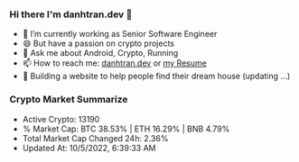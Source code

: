 ### Hi there I'm danhtran.dev 👋

- 🔭 I’m currently working as Senior Software Engineer
- 😄 But have a passion on crypto projects
- 💬 Ask me about Android, Crypto, Running 
- 📫 How to reach me: <a href="https://danhtran.dev" target="_blank">danhtran.dev</a> or <a href="Developer-Resume.pdf" target="_blank">my Resume</a>
- 🌱 Building a website to help people find their dream house (updating ...)

### Crypto Market Summarize
- Active Crypto: 13190
- % Market Cap: BTC 38.53% | ETH 16.29% | BNB 4.79%
- Total Market Cap Changed 24h: 2.36%
- Updated At: 10/5/2022, 6:39:33 AM
